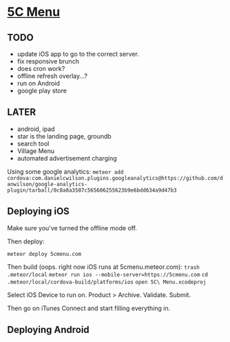 # [5C Menu](5cmenu.com)

## TODO
- update iOS app to go to the correct server.
- fix responsive brunch
- does cron work?
- offline refresh overlay...?
- run on Android
- google play store


## LATER
- android, ipad
- star is the landing page, groundb
- search tool
- Village Menu
- automated advertisement charging


Using some google analytics:
`meteor add cordova:com.danielcwilson.plugins.googleanalytics@https://github.com/danwilson/google-analytics-plugin/tarball/0c8a8a3587c565606255623b9e6bdd634a9d47b3`



## Deploying iOS

Make sure you've turned the offline mode off.

Then deploy:

`meteor deploy 5cmenu.com`

Then build (oops. right now iOS runs at 5cmenu.meteor.com):
`trash .meteor/local`
`meteor run ios --mobile-server=https://5cmenu.com`
`cd .meteor/local/cordova-build/platforms/ios`
`open 5C\ Menu.xcodeproj`


Select iOS Device to run on. Product > Archive. Validate. Submit.

Then go on iTunes Connect and start filling everything in.

## Deploying Android


